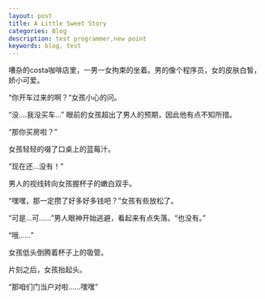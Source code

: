 ```yaml
---
layout: post
title: A Little Sweet Story
categories: Blog
description: test programmer,new point
keywords: blog, test
---
```


嘈杂的costa咖啡店里，一男一女拘束的坐着。男的像个程序员，女的皮肤白皙，娇小可爱。

“你开车过来的啊？“女孩小心的问。

“没....我没买车...” 眼前的女孩超出了男人的预期，因此他有点不知所措。

“那你买房啦？”

女孩轻轻的啜了口桌上的蓝莓汁。

“现在还...没有！”

男人的视线转向女孩握杯子的嫩白双手。

“嘿嘿，那一定攒了好多好多钱吧？”女孩有些放松了。

“可是…可……”男人眼神开始逃避，看起来有点失落。“也没有。”

“哦……”

女孩低头倒腾着杯子上的吸管。 

片刻之后，女孩抬起头。

“那咱们门当户对啦……嘿嘿”
